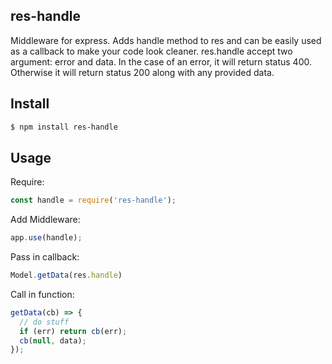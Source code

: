 ## res-handle

Middleware for express. Adds handle method to res and can be easily used as a callback to make your code look cleaner.
res.handle accept two argument: error and data. In the case of an error, it will return status 400. Otherwise it will return status 200 along with any provided data.

## Install

```bash
$ npm install res-handle
```

## Usage
Require:
```js
const handle = require('res-handle');

```

Add Middleware:
```js
app.use(handle);
```

Pass in callback:
```js
Model.getData(res.handle)
```

Call in function:
```js
getData(cb) => {
  // do stuff
  if (err) return cb(err);
  cb(null, data);
});
```
